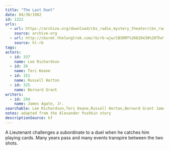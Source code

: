 ```yaml
---
title: "The Last Duel"
date: 04/30/1982
id: 1322
urls: 
  - url: https://archive.org/download/cbs_radio_mystery_theater/cbs_radio_mystery_theater-1301-1350.zip/cbs_radio_mystery_theater-1301-1350%2Fcbsrmt_1322_the_last_duel.mp3
    source: archive-org
  - url: http://cbsrmt.thelongtrek.com/rb/rb-wjw/CBSRMT%20820430%20The%20Last%20Duel_wjw.mp3
    source: kl-rb
tags: 
actors:  
  - id: 337
    name: Lee Richardson  
  - id: 26
    name: Teri Keane  
  - id: 151
    name: Russell Horton  
  - id: 325
    name: Bernard Grant
writers:  
  - id: 294
    name: James Agate, Jr.
searchable: Lee Richardson,Teri Keane,Russell Horton,Bernard Grant James Agate, Jr.
notes: adapted from the Alexander Pushkin story
descriptionSource: kf
---
```

A Lieutenant challenges a subordinate to a duel when he catches him playing cards. Many years pass and many events transpire between the two shots.